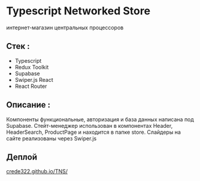 # Typescript Networked Store

интернет-магазин центральных процессоров

## Стек :

- Typescript
- Redux Toolkit
- Supabase
- Swiper.js React
- React Router

## Описание :

Компоненты функциональные,
авторизация и база данных написана под Supabase.
Стейт-менеджер использован в компонентах Header, HeaderSearch, ProductPage
и находится в папке store.
Слайдеры на сайте реализованы через Swiper.js

## Деплой

[crede322.github.io/TNS/](https://crede322.github.io/TNS/)
